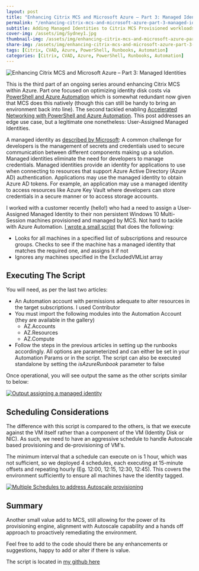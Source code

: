 ```yaml
---
layout: post
title: "Enhancing Citrix MCS and Microsoft Azure – Part 3: Managed Identities"
permalink: "/enhancing-citrix-mcs-and-microsoft-azure-part-3-managed-identities/"
subtitle: Adding Managed Identities to Citrix MCS Provisioned workloads in Microsoft Azure
cover-img: /assets/img/Sydney1.jpg
thumbnail-img: /assets/img/enhancing-citrix-mcs-and-microsoft-azure-part-3-managed-identities/digital_identity.png
share-img: /assets/img/enhancing-citrix-mcs-and-microsoft-azure-part-3-managed-identities/digital_identity.png
tags: [Citrix, CVAD, Azure, PowerShell, Runbooks, Automation]
categories: [Citrix, CVAD, Azure, PowerShell, Runbooks, Automation]
---
```


![Enhancing Citrix MCS and Microsoft Azure – Part 3: Managed Identities]({{site.baseurl}}/assets/img/enhancing-citrix-mcs-and-microsoft-azure-part-3-managed-identities/digital_identity.png)

This is the third part of an ongoing series around enhancing Citrix MCS within Azure. Part one focused on optimizing identity disk costs via [PowerShell and Azure Automation](https://jkindon.com/2020/10/27/enhancing-citrix-mcs-and-microsoft-azure-part-1-identity-disk-cost-optimization/) which is somewhat redundant now given that MCS does this natively (though this can still be handy to bring an environment back into line). The second tackled enabling [Accelerated Networking with PowerShell and Azure Automation](https://jkindon.com/2020/11/10/enhancing-citrix-mcs-and-microsoft-azure-part-2-accelerated-networking/). This post addresses an edge use case, but a legitimate one nonetheless: User-Assigned Managed Identities.

A managed identity as [described by Microsoft](https://docs.microsoft.com/en-us/azure/active-directory/managed-identities-azure-resources/overview): A common challenge for developers is the management of secrets and credentials used to secure communication between different components making up a solution. Managed identities eliminate the need for developers to manage credentials. Managed identities provide an identity for applications to use when connecting to resources that support Azure Active Directory (Azure AD) authentication. Applications may use the managed identity to obtain Azure AD tokens. For example, an application may use a managed identity to access resources like Azure Key Vault where developers can store credentials in a secure manner or to access storage accounts.

I worked with a customer recently (hello!) who had a need to assign a User-Assigned Managed Identity to their non persistent Windows 10 Multi-Session machines provisioned and managed by MCS. Not hard to tackle with Azure Automation. [I wrote a small script](https://github.com/JamesKindon/Citrix/blob/master/Azure/EnableManagedIdentity.ps1) that does the following:

*  Looks for all machines in a specified list of subscriptions and resource groups. Checks to see if the machine has a managed identity that matches the required one, and assigns it if not
*  Ignores any machines specified in the ExcludedVMList array

## Executing The Script

You will need, as per the last two articles:

*  An Automation account with permissions adequate to alter resources in the target subscriptions. I used Contributor
*  You must import the following modules into the Automation Account (they are available in the gallery)
    *  AZ.Accounts
    *  AZ.Resources
    *  AZ.Compute
*  Follow the steps in the previous articles in setting up the runbooks accordingly. All options are parameterized and can either be set in your Automation Params or in the script. The script can also be executed standalone by setting the *isAzureRunbook* parameter to false

Once operational, you will see output the same as the other scripts similar to below:

[![Output assigning a managed identity]({{site.baseurl}}/assets/img/enhancing-citrix-mcs-and-microsoft-azure-part-3-managed-identities/LogOutput.png)](https://github.com/JamesKindon/jkindon.github.io/blob/main{{site.baseurl}}/assets/img/enhancing-citrix-mcs-and-microsoft-azure-part-3-managed-identities/LogOutput.png)

## Scheduling Considerations

The difference with this script is compared to the others, is that we execute against the VM itself rather than a component of the VM (Identity Disk or NIC). As such, we need to have an aggressive schedule to handle Autoscale based provisioning and de-provisioning of VM's.

The minimum interval that a schedule can execute on is 1 hour, which was not sufficient, so we deployed 4 schedules, each executing at 15-minute offsets and repeating hourly (Eg. 12:00, 12:15, 12:30, 12:45). This covers the environment sufficiently to ensure all machines have the identity tagged.

[![Multiple Schedules to address Autoscale provisioning]({{site.baseurl}}/assets/img/enhancing-citrix-mcs-and-microsoft-azure-part-3-managed-identities/Schedules.png)](https://github.com/JamesKindon/jkindon.github.io/blob/main{{site.baseurl}}/assets/img/enhancing-citrix-mcs-and-microsoft-azure-part-3-managed-identities/Schedules.png)

## Summary

Another small value add to MCS, still allowing for the power of its provisioning engine, alignment with Autoscale capability and a hands off approach to proactively remediating the environment.

Feel free to add to the code should there be any enhancements or suggestions, happy to add or alter if there is value.

The script is located in [my github here](https://github.com/JamesKindon/Citrix/blob/master/Azure/EnableManagedIdentity.ps1)